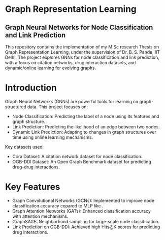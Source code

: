 # Graph Representation Learning
## Graph Neural Networks for Node Classification and Link Prediction
This repository contains the implementation of my M.Sc research Thesis on Graph Representation Learning, under the supervision of Dr. B. S. Panda, IIT Delhi. The project explores GNNs for node classification and link prediction, with a focus on citation networks, drug interaction datasets, and dynamic/online learning for evolving graphs.

# Introduction
Graph Neural Networks (GNNs) are powerful tools for learning on graph-structured data. This project focuses on:
* Node Classification: Predicting the label of a node using its features and graph structure.
* Link Prediction: Predicting the likelihood of an edge between two nodes.
* Dynamic Link Prediction: Adapting to changes in graph structures over time using online learning mechanisms.

Key datasets used:
* Cora Dataset: A citation network dataset for node classification.
* OGB-DDI Dataset: An Open Graph Benchmark dataset for predicting drug-drug interactions.

# Key Features
* Graph Convolutional Networks (GCNs): Implemented to improve node classification accuracy copared to MLP like .
* Graph Attention Networks (GATs): Enhanced classification accuracy with attention mechanisms.
* GraphSAGE: Neighborhood sampling for large-scale node classification.
* Link Prediction on OGB-DDI: Achieved high Hits@K scores for predicting drug interactions.
